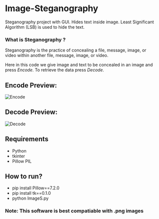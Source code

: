 # Image-Steganography
Steganography project with GUI. Hides text inside image. Least Significant Algorithm (LSB) is used to hide the text.

###  What is Steganography ?
Steganography is the practice of concealing a file, message, image, or video within another file, message, image, or video.


Here in this code we give image and text to be concealed in an image and press *Encode*. To  retrieve the data press *Decode*.
## Encode Preview:
![Encode](https://github.com/user-attachments/assets/7fa1ffba-aede-4462-9ce1-c6132a04f3ef)


## Decode Preview:
![Decode](https://github.com/user-attachments/assets/342fa434-53e2-4882-890f-dcf24dccf63d)

 
## Requirements
 * Python
 * tkinter
 * Pillow PIL

## How to run?

 - pip install Pillow==7.2.0 
 - pip install tk==0.1.0
 - python ImageS.py


### Note: This software is best compatiable with .png images 
